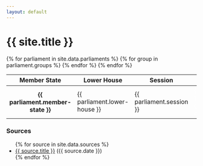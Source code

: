```yaml
---
layout: default
---
```


<h1>{{ site.title }}</h1>
<table class="table table-hover table-sm">
  <thead>
    <tr>
      <th scope="col">Member State</th>
      <th scope="col">Lower House</th>
      <th scope="col">Session</th>
      <th scope="col" colspan="9">Groups</th>
      <th scope="col">Date</th>
    </tr>
  </thead>
  <tbody class="table-group-divider">
    {% for parliament in site.data.parliaments %}
    <tr>
      <th scope="row">{{ parliament.member-state }}</th>
      <td>{{ parliament.lower-house }}</td>
      <td>{{ parliament.session }}</td>
      {% for group in parliament.groups %}
      <td
        {%
        if
        group.color
        %}
        style="background-color: {{ group.color }}; color: white;"
        {%
        endif
        %}
      >
        {{ group.name }} ({{ group.number-of-mps }})
      </td>
      {% endfor %}
      <td>{{ parliament.date }}</td>
    </tr>
    {% endfor %}
  </tbody>
</table>
<h3>Sources</h3>
<ul>
  {% for source in site.data.sources %}
  <li>
    <a class="text-decoration-none" href="{{ source.url }}" target="_blank"
      >{{ source.title }}</a
    >
    ({{ source.date }})
  </li>
  {% endfor %}
</ul>
